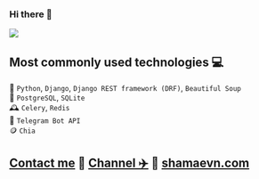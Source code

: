 ### Hi there 👋

![](https://komarev.com/ghpvc/?username=shamaevnn&style=flat)

<!--
**shamaevnn/shamaevnn** is a ✨ _special_ ✨ repository because its `README.md` (this file) appears on your GitHub profile.

Here are some ideas to get you started:

- 🔭 I’m currently working on ...
- 🌱 I’m currently learning ...
- 👯 I’m looking to collaborate on ...
- 🤔 I’m looking for help with ...
- 💬 Ask me about ...
- 📫 How to reach me: ...
- 😄 Pronouns: ...
- ⚡ Fun fact: ...
-->

## Most commonly used technologies 💻<br>
🐍 `Python`, `Django`, `Django REST framework (DRF)`, `Beautiful Soup` <br>
💾 `PostgreSQL`, `SQLite`<br>
🕰 `Celery`, `Redis`<br>
🤖 `Telegram Bot API`<br>
🪙 `Chia`<br>

## [Contact me](https://t.me/shamaevn/) 🚦 [Channel ✈️](https://t.me/shamaevnn/) 🚦 [shamaevn.com](https://shamaevn.com/)

